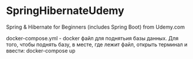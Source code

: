 # SpringHibernateUdemy
Spring &amp; Hibernate for Beginners (includes Spring Boot) from Udemy.com

docker-compose.yml - docker файл для поднятьия базы данных. Для того, чтобы поднять базу, в месте, где лежит файл, открыть терминал и ввести:
    docker-compose up